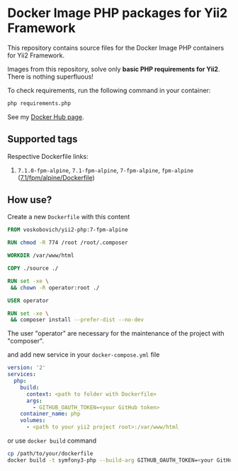 Docker Image PHP packages for Yii2 Framework 
===

This repository contains source files for the Docker Image PHP containers for Yii2 Framework.

Images from this repository, solve only **basic PHP requirements for Yii2**. There is nothing superfluous!  

To check requirements, run the following command in your container:
```bash
php requirements.php
```

See my [Docker Hub page](https://hub.docker.com/u/voskobovich).

## Supported tags

Respective Dockerfile links:

1. `7.1.0-fpm-alpine`, `7.1-fpm-alpine`, `7-fpm-alpine`, `fpm-alpine` ([7.1/fpm/alpine/Dockerfile](https://github.com/voskobovich/yii2-docker/blob/master/php/7.1/fpm/alpine/Dockerfile))

## How use?

Create a new `Dockerfile` with this content

```dockerfile
FROM voskobovich/yii2-php:7-fpm-alpine

RUN chmod -R 774 /root /root/.composer

WORKDIR /var/www/html

COPY ./source ./

RUN set -xe \
 && chown -R operator:root ./

USER operator

RUN set -xe \
 && composer install --prefer-dist --no-dev
```

The user "operator" are necessary for the maintenance of the project with "composer".

and add new service in your `docker-compose.yml` file

```yaml
version: '2'
services:
  php:
    build:
      context: <path to folder with Dockerfile>
      args:
        - GITHUB_OAUTH_TOKEN=<your GitHub token>
    container_name: php
    volumes:
      - <path to your yii2 project root>:/var/www/html
```

or use `docker build` command

```bash
cp /path/to/your/dockerfile
docker build -t symfony3-php --build-arg GITHUB_OAUTH_TOKEN=<your GitHub token> .
```
